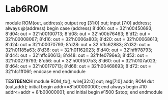 # Lab6ROM
module ROM(out, address);
	output reg [31:0] out;
	input [7:0] address;
	always @(address) begin
		case (address)
			8'd00: out = 32'h00450693;
			8'd04: out = 32'h00100713;
			8'd08: out = 32'h00b76463;
			8'd12: out = 32'h00008067;
			8'd16: out = 32'h0006a803;
			8'd20: out = 32'h00068613;
			8'd24: out = 32'h00070793;
			8'd28: out = 32'hffc62883;
			8'd32: out = 32'h01185a63;
			8'd36: out = 32'h01162023;
			8'd40: out = 32'hfff78793;
			8'd44: out = 32'hffc60613;
			8'd48: out = 32'hfe0796e3;
			8'd52: out = 32'h00279793;
			8'd56: out = 32'h00f507b3;
			8'd60: out = 32'h0107a023;
			8'd64: out = 32'h00170713;
			8'd68: out = 32'h00468693;
			8'd72: out = 32'hfc1ff06f;
			endcase
			end
endmodule


**TESTBENCH**
module ROM_tb();
wire[32:0] out;
reg[7:0] addr;
ROM dut (out,addr);
initial begin
addr<=8'b00000000;
end
always begin
    #10
    addr<=addr + 8'b00000001;
end
initial begin
#1500 $stop;
end
endmodule
